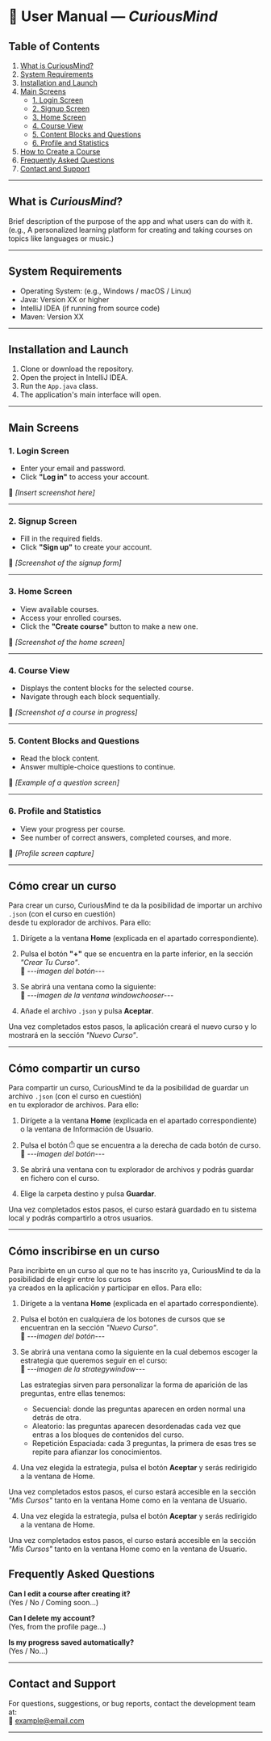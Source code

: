 # 📘 User Manual — *CuriousMind*

## Table of Contents

1. [What is CuriousMind?](#what-is-curiousmind)
2. [System Requirements](#system-requirements)
3. [Installation and Launch](#installation-and-launch)
4. [Main Screens](#main-screens)
   - [1. Login Screen](#1-login-screen)
   - [2. Signup Screen](#2-signup-screen)
   - [3. Home Screen](#3-home-screen)
   - [4. Course View](#4-course-view)
   - [5. Content Blocks and Questions](#5-content-blocks-and-questions)
   - [6. Profile and Statistics](#6-profile-and-statistics)
5. [How to Create a Course](#how-to-create-a-course)
6. [Frequently Asked Questions](#frequently-asked-questions)
7. [Contact and Support](#contact-and-support)

---

## What is *CuriousMind*?

Brief description of the purpose of the app and what users can do with it.  
(e.g., A personalized learning platform for creating and taking courses on topics like languages or music.)

---

## System Requirements

- Operating System: (e.g., Windows / macOS / Linux)
- Java: Version XX or higher
- IntelliJ IDEA (if running from source code)
- Maven: Version XX

---

## Installation and Launch

1. Clone or download the repository.
2. Open the project in IntelliJ IDEA.
3. Run the `App.java` class.
4. The application's main interface will open.

---

## Main Screens

### 1. Login Screen

- Enter your email and password.
- Click **"Log in"** to access your account.

📸 *[Insert screenshot here]*

---

### 2. Signup Screen

- Fill in the required fields.
- Click **"Sign up"** to create your account.

📸 *[Screenshot of the signup form]*

---

### 3. Home Screen

- View available courses.
- Access your enrolled courses.
- Click the **"Create course"** button to make a new one.

📸 *[Screenshot of the home screen]*

---

### 4. Course View

- Displays the content blocks for the selected course.
- Navigate through each block sequentially.

📸 *[Screenshot of a course in progress]*

---

### 5. Content Blocks and Questions

- Read the block content.
- Answer multiple-choice questions to continue.

📸 *[Example of a question screen]*

---

### 6. Profile and Statistics

- View your progress per course.
- See number of correct answers, completed courses, and more.

📸 *[Profile screen capture]*

---



## Cómo crear un curso

Para crear un curso, CuriousMind te da la posibilidad de importar un archivo `.json` (con el curso en cuestión)  
desde tu explorador de archivos. Para ello:

1. Dirígete a la ventana **Home** (explicada en el apartado correspondiente).
2. Pulsa el botón **"+"** que se encuentra en la parte inferior, en la sección *"Crear Tu Curso"*.  
   📸 *---imagen del botón---*

3. Se abrirá una ventana como la siguiente:  
   📸 *---imagen de la ventana windowchooser---*

4. Añade el archivo `.json` y pulsa **Aceptar**.

Una vez completados estos pasos, la aplicación creará el nuevo curso y lo mostrará en la sección *"Nuevo Curso"*.

---

## Cómo compartir un curso

Para compartir un curso, CuriousMind te da la posibilidad de guardar un archivo `.json` (con el curso en cuestión)  
en tu explorador de archivos. Para ello:

1. Dirígete a la ventana **Home** (explicada en el apartado correspondiente) o la ventana de Información de Usuario.
2. Pulsa el botón  <img src="Images/share.png" width="10"/> que se encuentra a la derecha de cada botón de curso.  
   📸 *---imagen del botón---*

3. Se abrirá una ventana con tu explorador de archivos y podrás guardar en fichero con el curso.  

4. Elige la carpeta destino y pulsa **Guardar**.

Una vez completados estos pasos, el curso estará guardado en tu sistema local y podrás compartirlo a otros usuarios.

---

## Cómo inscribirse en un curso

Para incribirte en un curso al que no te has inscrito ya, CuriousMind te da la posibilidad de elegir entre los cursos  
ya creados en la aplicación y participar en ellos. Para ello:

1. Dirígete a la ventana **Home** (explicada en el apartado correspondiente).
2. Pulsa el botón en cualquiera de los botones de cursos que se encuentran en la sección *"Nuevo Curso"*.  
   📸 *---imagen del botón---*

3. Se abrirá una ventana como la siguiente en la cual debemos escoger la estrategia que queremos seguir en el curso:  
   📸 *---imagen de la strategywindow---*

   Las estrategias sirven para personalizar la forma de aparición de las preguntas, entre ellas tenemos:
   - Secuencial: donde las preguntas aparecen en orden normal una detrás de otra.
   - Aleatorio: las preguntas aparecen desordenadas cada vez que entras a los bloques de contenidos del curso.
   - Repetición Espaciada: cada 3 preguntas, la primera de esas tres se repite para afianzar los conocimientos.

4. Una vez elegida la estrategia, pulsa el botón **Aceptar** y serás redirigido a la ventana de Home.

Una vez completados estos pasos, el curso estará accesible en la sección *"Mis Cursos"* tanto en la ventana Home como en la ventana de Usuario.


4. Una vez elegida la estrategia, pulsa el botón **Aceptar** y serás redirigido a la ventana de Home.

Una vez completados estos pasos, el curso estará accesible en la sección *"Mis Cursos"* tanto en la ventana Home como en la ventana de Usuario. 

## Frequently Asked Questions

**Can I edit a course after creating it?**  
(Yes / No / Coming soon...)

**Can I delete my account?**  
(Yes, from the profile page...)

**Is my progress saved automatically?**  
(Yes / No...)

---

## Contact and Support

For questions, suggestions, or bug reports, contact the development team at:  
📧 example@email.com

---
